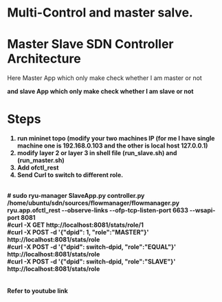 # Multi-Control and master salve.
# Master Slave SDN Controller Architecture
Here Master App which only make check whether I am master or not
<br> <b>
  
and slave App which only make check whether I am slave or not
<br> <b>

# Steps
  1) run mininet topo (modify your two machines IP (for me I have single machine one is 192.168.0.103 and the other is local host 127.0.0.1)
  2) modify layer 2 or layer 3 in shell file (run_slave.sh) and (run_master.sh)
  3) Add ofctl_rest
  4) Send Curl to switch to different role.
  
<br>
  # sudo ryu-manager SlaveApp.py controller.py /home/ubuntu/sdn/sources/flowmanager/flowmanager.py ryu.app.ofctl_rest --observe-links --ofp-tcp-listen-port 6633 --wsapi-port 8081
<br>
#curl -X GET http://localhost:8081/stats/role/1
  <br>
#curl -X POST -d '{"dpid": 1, "role":"MASTER"}' http://localhost:8081/stats/role
  <br>
#curl -X POST -d '{"dpid": switch-dpid, "role":"EQUAL"}'    http://localhost:8081/stats/role
  <br>
#curl -X POST -d '{"dpid": switch-dpid, "role":"SLAVE"}'    http://localhost:8081/stats/role
  <br>


<br>
<br>
Refer to youtube link
<br>

